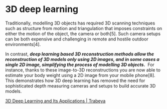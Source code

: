 # 3D deep learning

Traditionally, modelling 3D objects has required 3D scanning techniques such as structure from motion and triangulation that imposes constraints on either the motion of the object, the camera or both[5]. Such camera setups can be both expensive and challenging in remote and hostile outdoor environments[4].

In contrast, ***deep learning based 3D reconstruction methods allow the reconstruction of 3D models only using 2D images, and in some cases a single 2D image, simplifying the process of modelling 3D objects.***  For instance, thanks to these image-to-3D reconstructions you are now able to estimate your body weight using a 2D image from your mobile phone[8]. This demonstrates how 3D deep learning has removed the need for sophisticated depth measuring cameras and setups to build accurate 3D models.

[3D Deep Learning and Its Applications | Trabeya](https://trabeya.com/3d-deep-learning-and-its-applications/)